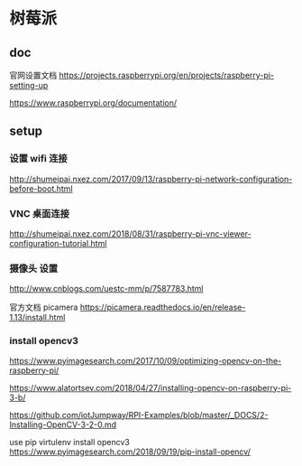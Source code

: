# 树莓派

## doc
官网设置文档
https://projects.raspberrypi.org/en/projects/raspberry-pi-setting-up

https://www.raspberrypi.org/documentation/

## setup
### 设置 wifi 连接
http://shumeipai.nxez.com/2017/09/13/raspberry-pi-network-configuration-before-boot.html

### VNC 桌面连接
http://shumeipai.nxez.com/2018/08/31/raspberry-pi-vnc-viewer-configuration-tutorial.html


### 摄像头 设置
http://www.cnblogs.com/uestc-mm/p/7587783.html

官方文档 picamera
https://picamera.readthedocs.io/en/release-1.13/install.html


### install opencv3

https://www.pyimagesearch.com/2017/10/09/optimizing-opencv-on-the-raspberry-pi/

https://www.alatortsev.com/2018/04/27/installing-opencv-on-raspberry-pi-3-b/

https://github.com/iotJumpway/RPI-Examples/blob/master/_DOCS/2-Installing-OpenCV-3-2-0.md

use pip virtulenv install opencv3
https://www.pyimagesearch.com/2018/09/19/pip-install-opencv/
